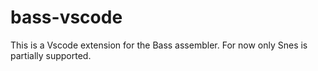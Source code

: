 # bass-vscode 

This is a Vscode extension for the Bass assembler. For now only Snes is partially supported.
